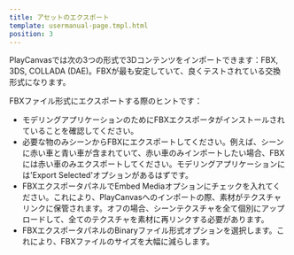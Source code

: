 ```yaml
---
title: アセットのエクスポート
template: usermanual-page.tmpl.html
position: 3
---
```


PlayCanvasでは次の3つの形式で3Dコンテンツをインポートできます：FBX, 3DS, COLLADA (DAE)。FBXが最も安定していて、良くテストされている交換形式になります。

FBXファイル形式にエクスポートする際のヒントです：

* モデリングアプリケーションのためにFBXエクスポータがインストールされていることを確認してください。
* 必要な物のみシーンからFBXにエクスポートしてください。例えば、シーンに赤い車と青い車が含まれていて、赤い車のみインポートしたい場合、FBXには赤い車のみエクスポートしてください。モデリングアプリケーションには'Export Selected'オプションがあるはずです。
* FBXエクスポータパネルでEmbed Mediaオプションにチェックを入れてください。これにより、PlayCanvasへのインポートの際、素材がテクスチャリンクに保管されます。オフの場合、シーンテクスチャを全て個別にアップロードして、全てのテクスチャを素材に再リンクする必要があります。
* FBXエクスポータパネルのBinaryファイル形式オプションを選択します。これにより、FBXファイルのサイズを大幅に減らします。

